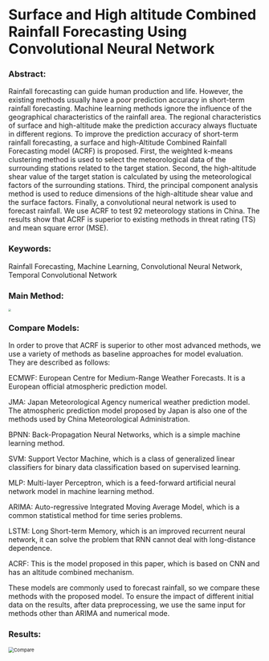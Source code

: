 # Surface and High altitude Combined Rainfall Forecasting Using Convolutional Neural Network

### Abstract:

Rainfall forecasting can guide human production and life. However, the existing methods usually have a poor prediction accuracy in short-term rainfall forecasting. Machine learning methods ignore the influence of the geographical characteristics of the rainfall area. The regional characteristics of surface and high-altitude make the prediction accuracy always fluctuate in different regions. To improve the prediction accuracy of short-term rainfall forecasting, a surface and high-Altitude Combined Rainfall Forecasting model (ACRF) is proposed. First, the weighted k-means clustering method is used to select the meteorological data of the surrounding stations related to the target station. Second, the high-altitude shear value of the target station is calculated by using the meteorological factors of the surrounding stations. Third, the principal component analysis method is used to reduce dimensions of the high-altitude shear value and the surface factors. Finally, a convolutional neural network is used to forecast rainfall. We use ACRF to test 92 meteorology stations in China. The results show that ACRF is superior to existing methods in threat rating (TS) and mean square error (MSE).

### Keywords:

Rainfall Forecasting, Machine Learning, Convolutional Neural Network,  Temporal Convolutional Network

### Main Method:

<img src="https://github.com/HHUsimba/Image-Storage/blob/master/ACRFModel.png" style="zoom: 30%;" />

### Compare Models:

In order to prove that ACRF is superior to other most advanced methods, we use a variety of methods as baseline approaches for model evaluation. They are described as follows:

ECMWF: European Centre for Medium-Range Weather Forecasts. It is a European official atmospheric prediction model.

JMA: Japan Meteorological Agency numerical weather prediction model. The atmospheric prediction model proposed by Japan is also one of the methods used by China Meteorological Administration.

BPNN: Back-Propagation Neural Networks, which is a simple machine learning method.

SVM: Support Vector Machine, which is a class of generalized linear classifiers for binary data classification based on supervised learning.

MLP: Multi-layer Perceptron, which is a feed-forward artificial neural network model in machine learning method.

ARIMA: Auto-regressive Integrated Moving Average Model, which is a common statistical method for time series problems.

LSTM: Long Short-term Memory, which is an improved recurrent neural network, it can solve the problem that RNN cannot deal with long-distance dependence.

ACRF: This is the model proposed in this paper, which is based on CNN and has an altitude combined mechanism.

These models are commonly used to forecast rainfall, so we compare these methods with the proposed model. To ensure the impact of different initial data on the results, after data preprocessing, we use the same input for methods other than ARIMA and numerical mode.

### Results:

<img src="https://github.com/HHUsimba/Image-Storage/blob/master/ACRFCompare%20.png" alt="Compare" style="zoom: 67%;" />
